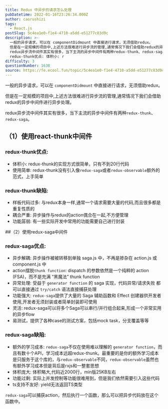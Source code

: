 ```yaml
---
title: Redux 中异步的请求怎么处理
pubDatetime: 2022-01-16T23:26:34.000Z
author: caorushizi
tags:
  - React.js
postSlug: 5c4ea1e0-f1e4-4710-a5dd-e51277c83d9c
description: >-
  一般的异步请求，可以在 componentDidmount 中直接进⾏请求，⽆须借助redux。
  但是在⼀定规模的项⽬中,上述⽅法很难进⾏异步流的管理,通常情况下我们会借助redux的异步中间件进⾏异步处理。
  redux异步流中间件其实有很多，当下主流的异步中间件有两种redux-thunk、redux-saga。 （1）使用react-thunk中间件
  redux-thunk优点: 体积⼩: r
difficulty: 3
questionNumber: 1638
source: https://fe.ecool.fun/topic/5c4ea1e0-f1e4-4710-a5dd-e51277c83d9c
---
```


一般的异步请求，可以在 `componentDidmount` 中直接进⾏请求，⽆须借助redux。

但是在⼀定规模的项⽬中,上述⽅法很难进⾏异步流的管理,通常情况下我们会借助redux的异步中间件进⾏异步处理。

redux异步流中间件其实有很多，当下主流的异步中间件有两种`redux-thunk`、`redux-saga`。

## （1）使用react-thunk中间件

### redux-thunk优点:

- 体积⼩: redux-thunk的实现⽅式很简单，只有不到20⾏代码
- 使⽤简单: redux-thunk没有引⼊像`redux-saga`或者`redux-observable`额外的范式，上⼿简单

### redux-thunk缺陷:

- 样板代码过多: 与redux本身⼀样,通常⼀个请求需要⼤量的代码,⽽且很多都是重复性质的
- 耦合严重: 异步操作与redux的action偶合在⼀起,不⽅便管理
- 功能孱弱: 有⼀些实际开发中常⽤的功能需要⾃⼰进⾏封装

##（2）使用redux-saga中间件

### redux-saga优点:

- 异步解耦: 异步操作被被转移到单独 saga.js 中，不再是掺杂在 action.js 或 component.js 中
- action摆脱`thunk function`: dispatch 的参数依然是⼀个纯粹的 action (FSA)，⽽不是充满 “⿊魔法” thunk function
- 异常处理: 受益于 `generator function` 的 saga 实现，代码异常/请求失败 都可以直接通过 `try/catch` 语法直接捕获处理
- 功能强⼤: `redux-saga`提供了⼤量的 Saga 辅助函数和 Effect 创建器供开发者使⽤,开发者⽆须封装或者简单封装即可使⽤
- 灵活: redux-saga可以将多个Saga可以串⾏/并⾏组合起来,形成⼀个⾮常实⽤的异步flow
- 易测试，提供了各种case的测试⽅案，包括mock task，分⽀覆盖等等

### redux-saga缺陷:

- 额外的学习成本: `redux-saga`不仅在使⽤难以理解的 `generator function`，⽽且有数⼗个API，学习成本远超redux-thunk。最重要的是你的额外学习成本是只服务于这个库的，与`redux-observable`不同，`redux-observable`虽然也有额外学习成本但是背后是rxjs和⼀整套思想
- 体积庞⼤: 体积略⼤,代码近2000⾏，min版25KB左右
- 功能过剩: 实际上并发控制等功能很难⽤到，但是我们依然需要引⼊这些代码
- ts⽀持不友好: yield⽆法返回TS类型

`redux-saga`可以捕获action，然后执行一个函数，那么可以把异步代码放在这个函数中。
